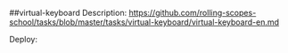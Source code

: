 ##virtual-keyboard
Description: https://github.com/rolling-scopes-school/tasks/blob/master/tasks/virtual-keyboard/virtual-keyboard-en.md

Deploy: